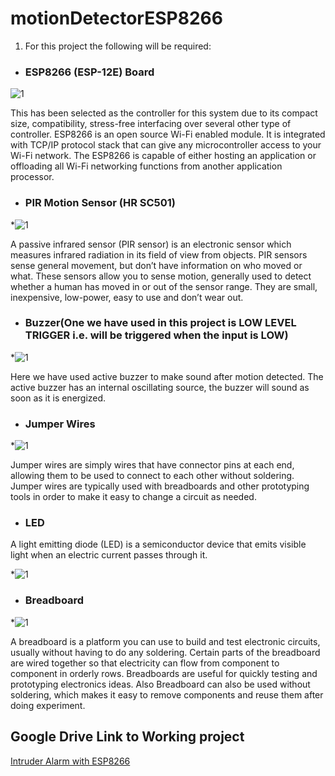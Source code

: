 # motionDetectorESP8266

1. For this project the following will be required:

  * ### ESP8266 (ESP-12E) Board 
  
  ![1](https://github.com/yagdev99/motionDetectorESP8266/blob/master/pics/2.png)
      
This has been selected as the controller for this system due to its compact size, compatibility, stress-free interfacing over several other type of controller. ESP8266 is an open source Wi-Fi enabled module. It is integrated with TCP/IP protocol stack that can give any microcontroller access to your Wi-Fi network. The ESP8266 is capable of either hosting an application or offloading all Wi-Fi networking functions from another application processor.
  
  * ### PIR Motion Sensor (HR SC501)
  
  *![1](https://github.com/yagdev99/motionDetectorESP8266/blob/master/pics/4.png)
  
A passive infrared sensor (PIR sensor) is an electronic sensor which measures infrared radiation in its field of view from objects. PIR sensors sense general movement, but don’t have information on who moved or what. These sensors allow you to sense motion, generally used to detect whether a human has moved in or out of the sensor range. They are small, inexpensive, low-power, easy to use and don’t wear out.

  * ### Buzzer(One we have used in this project is LOW LEVEL TRIGGER i.e. will be triggered when the input is LOW)
  
  *![1](https://github.com/yagdev99/motionDetectorESP8266/blob/master/pics/7.png)
  
Here we have used active buzzer to make sound after motion detected. The active buzzer has an internal oscillating source, the buzzer will sound as soon as it is energized.
  
  * ### Jumper Wires
  
  *![1](https://github.com/yagdev99/motionDetectorESP8266/blob/master/pics/9.jpg)
  
Jumper wires are simply wires that have connector pins at each end, allowing them to be used to connect to each other without soldering. Jumper wires are typically used with breadboards and other prototyping tools in order to make it easy to change a circuit as needed.
  
  * ### LED
  
A light emitting diode (LED) is a semiconductor device that emits visible light when an electric current passes through it.
  
  *![1](https://github.com/yagdev99/motionDetectorESP8266/blob/master/pics/5.jpg)
  
  * ### Breadboard
  
  *![1](https://github.com/yagdev99/motionDetectorESP8266/blob/master/pics/8.jpg)
  
A breadboard is a platform you can use to build and test electronic circuits, usually without having to do any soldering. Certain parts of the breadboard are wired together so that electricity can flow from component to component in orderly rows. Breadboards are useful for quickly testing and prototyping electronics ideas.
Also Breadboard can also be used without soldering, which makes it easy to remove components and reuse them after doing experiment.


## Google Drive Link to Working project
[Intruder Alarm with ESP8266](https://drive.google.com/file/d/19tFv1GG8p5I7XCJ6Q0uwpn3n2osI7TKg/view?usp=drivesdk "Click to view Google Drive Link")

